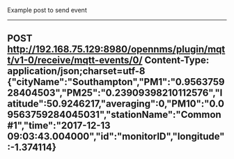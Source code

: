 Example post to send event

----
POST http://192.168.75.129:8980/opennms/plugin/mqtt/v1-0/receive/mqtt-events/0/
Content-Type: application/json;charset=utf-8
{"cityName":"Southampton","PM1":"0.956375928404503","PM25":"0.23909398210112576","latitude":50.9246217,"averaging":0,"PM10":"0.09563759284045031","stationName":"Common#1","time":"2017-12-13 09:03:43.004000","id":"monitorID","longitude":-1.374114}
----